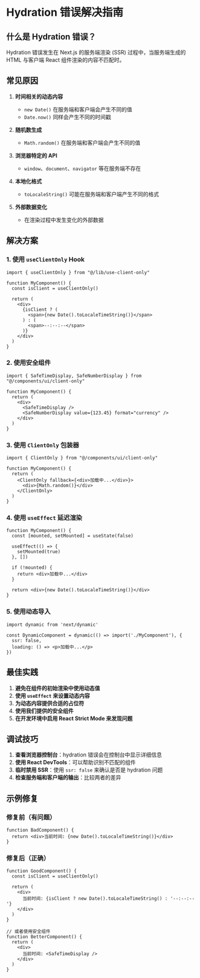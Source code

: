 # Hydration 错误解决指南

## 什么是 Hydration 错误？

Hydration 错误发生在 Next.js 的服务端渲染 (SSR) 过程中，当服务端生成的 HTML 与客户端 React 组件渲染的内容不匹配时。

## 常见原因

1. **时间相关的动态内容**
   - `new Date()` 在服务端和客户端会产生不同的值
   - `Date.now()` 同样会产生不同的时间戳

2. **随机数生成**
   - `Math.random()` 在服务端和客户端会产生不同的值

3. **浏览器特定的 API**
   - `window`、`document`、`navigator` 等在服务端不存在

4. **本地化格式**
   - `toLocaleString()` 可能在服务端和客户端产生不同的格式

5. **外部数据变化**
   - 在渲染过程中发生变化的外部数据

## 解决方案

### 1. 使用 `useClientOnly` Hook

```tsx
import { useClientOnly } from "@/lib/use-client-only"

function MyComponent() {
  const isClient = useClientOnly()
  
  return (
    <div>
      {isClient ? (
        <span>{new Date().toLocaleTimeString()}</span>
      ) : (
        <span>--:--:--</span>
      )}
    </div>
  )
}
```

### 2. 使用安全组件

```tsx
import { SafeTimeDisplay, SafeNumberDisplay } from "@/components/ui/client-only"

function MyComponent() {
  return (
    <div>
      <SafeTimeDisplay />
      <SafeNumberDisplay value={123.45} format="currency" />
    </div>
  )
}
```

### 3. 使用 `ClientOnly` 包装器

```tsx
import { ClientOnly } from "@/components/ui/client-only"

function MyComponent() {
  return (
    <ClientOnly fallback={<div>加载中...</div>}>
      <div>{Math.random()}</div>
    </ClientOnly>
  )
}
```

### 4. 使用 `useEffect` 延迟渲染

```tsx
function MyComponent() {
  const [mounted, setMounted] = useState(false)
  
  useEffect(() => {
    setMounted(true)
  }, [])
  
  if (!mounted) {
    return <div>加载中...</div>
  }
  
  return <div>{new Date().toLocaleTimeString()}</div>
}
```

### 5. 使用动态导入

```tsx
import dynamic from 'next/dynamic'

const DynamicComponent = dynamic(() => import('./MyComponent'), {
  ssr: false,
  loading: () => <p>加载中...</p>
})
```

## 最佳实践

1. **避免在组件的初始渲染中使用动态值**
2. **使用 `useEffect` 来设置动态内容**
3. **为动态内容提供合适的占位符**
4. **使用我们提供的安全组件**
5. **在开发环境中启用 React Strict Mode 来发现问题**

## 调试技巧

1. **查看浏览器控制台**：hydration 错误会在控制台中显示详细信息
2. **使用 React DevTools**：可以帮助识别不匹配的组件
3. **临时禁用 SSR**：使用 `ssr: false` 来确认是否是 hydration 问题
4. **检查服务端和客户端的输出**：比较两者的差异

## 示例修复

### 修复前（有问题）
```tsx
function BadComponent() {
  return <div>当前时间: {new Date().toLocaleTimeString()}</div>
}
```

### 修复后（正确）
```tsx
function GoodComponent() {
  const isClient = useClientOnly()
  
  return (
    <div>
      当前时间: {isClient ? new Date().toLocaleTimeString() : '--:--:--'}
    </div>
  )
}

// 或者使用安全组件
function BetterComponent() {
  return (
    <div>
      当前时间: <SafeTimeDisplay />
    </div>
  )
}
```
